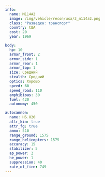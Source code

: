 ```yaml
---
info:
  name: M114A2
  image: /img/vehicle/recon/usa/3_m114a2.png
  class: "Разведка: транспорт"
  country: США
  cost: 20
  year: 1969

body:
  hp: 10
  armor_front: 2
  armor_side: 1
  armor_rear: 1
  armor_top: 1
  size: Средний
  stealth: Средний
  optics: Хорошо
  speed: 60
  speed_road: 110
  amphibious: 30
  fuel: 420
  autonomy: 450

autocannon:
  name: HS.820
  attr_kin: true
  attr_fg: true
  ammo: 510
  range_ground: 1575
  range_helicopters: 1575
  accuracy: 15
  stabilizer: 5
  ap_power: 2
  he_power: 1
  suppression: 40
  rate_of_fire: 749
---
```

